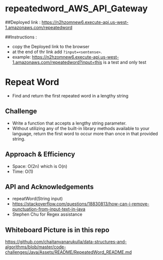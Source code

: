 # repeatedword_AWS_API_Gateway

##Deployed link :
 https://n2hzomnew6.execute-api.us-west-1.amazonaws.com/repeatedword
 
 ##Instructions :
 
 - copy the Deployed link to the browser
 - at the end of thr link add `?input=<sentense>`.
 - example:
   https://n2hzomnew6.execute-api.us-west-1.amazonaws.com/repeatedword?input=this is a test and only test
   
  # Repeat Word
  - Find and return the first repeated word in a lengthy string
  
   ## Challenge
  - Write a function that accepts a lengthy string parameter.
  - Without utilizing any of the built-in library methods available to your language, return the first word to occur more than once in that provided string.
  
   ## Approach & Efficiency
  - Space: O(2n) which is O(n)
  - Time: O(1)
  
   ## API and Acknowledgements
  - repeatWord(String input)
  - https://stackoverflow.com/questions/18830813/how-can-i-remove-punctuation-from-input-text-in-java
  - Stephen Chu for Regex assistance
  
  ## Whiteboard Picture is in this repo
  https://github.com/chaitanyanarukulla/data-structures-and-algorithms/blob/master/code-challenges/Java/Assets/README/RepeatedWord_README.md
  
 